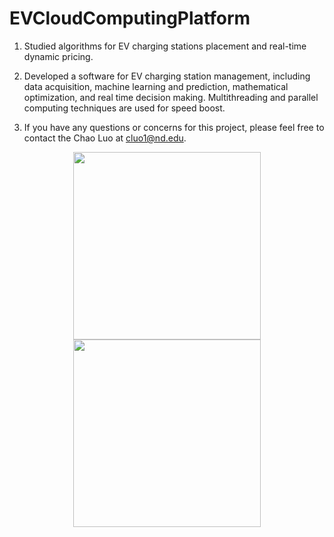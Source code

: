 # EVCloudComputingPlatform

1. Studied algorithms for EV charging stations placement and real-time dynamic pricing.

2. Developed a software for EV charging station management, including data acquisition, machine learning and prediction, mathematical optimization, and real time decision making. Multithreading and parallel computing techniques are used for speed boost.

3. If you have any questions or concerns for this project, please feel free to contact the Chao Luo at cluo1@nd.edu.



<p align="center">
  <img src="https://cloud.githubusercontent.com/assets/16144725/24513404/2551b9ce-153f-11e7-921a-09d30dd560a0.jpg" width="300"/>
  <img src="https://cloud.githubusercontent.com/assets/16144725/24513413/2893d86a-153f-11e7-9069-12b9d78addcc.png" width="300"/>
</p>
